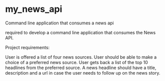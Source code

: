 # my_news_api
Command line application that consumes a news api

required to develop a command line application that consumes the News API.

Project requirements:

User is offered a list of four news sources.
User should be able to make a choice of a preferred news source.
User gets back a list of the top 10 headlines from the preferred source. A news headline should have a title, description and a url in case the user needs to follow up on the news story.
